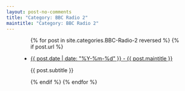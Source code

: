 ```yaml
---
layout: post-no-comments
title: "Category: BBC Radio 2"
maintitle: "Category: BBC Radio 2"
---
```


<figure class="fig3">
<div class="CardLayout">
<div class="CardItem">
<ul>
{% for post in site.categories.BBC-Radio-2 reversed %}
{% if post.url %}
<li>
<p><a href="{{ post.url }}">{{ post.date | date: "%Y-%m-%d" }} - {{ post.maintitle }}</a></p>
<p>{{ post.subtitle }}</p>
</li>
{% endif %}
{% endfor %}
</ul>
</div>
</div>
</figure>

